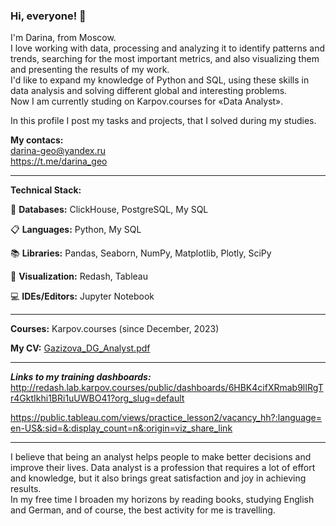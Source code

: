 ### Hi, everyone! 👋

<!--
**darina6688/darina6688** is a ✨ _special_ ✨ repository because its `README.md` (this file) appears on your GitHub profile.
-->


I'm Darina, from Moscow.  
I love working with data, processing and analyzing it to identify patterns and trends, searching for the most important metrics, and also visualizing them and presenting the results of my work.  
I'd like to expand my knowledge of Python and SQL, using these skills in data analysis and solving different global and interesting problems.  
Now I am currently studing on Karpov.courses for «Data Analyst».  

In this profile I post my tasks and projects, that I solved during my studies.

**My contacs:**   
darina-geo@yandex.ru  
https://t.me/darina_geo 
            
__________            

                           
**Technical Stack:**   

💾 **Databases:** ClickHouse, PostgreSQL, My SQL

📋 **Languages:** Python, My SQL

📚 **Libraries:** 
Pandas, Seaborn, NumPy, Matplotlib,  Plotly, SciPy

🎨 **Visualization:** 
Redash, Tableau

💻 **IDEs/Editors:** 
Jupyter Notebook
_____________

**Courses:** Karpov.courses (since December, 2023)

**My CV:**  [Gazizova_DG_Analyst.pdf](https://github.com/darina6688/About-Me/files/14646500/Gazizova_DG_Analyst.pdf)  
_________

**_Links to my training dashboards:_**  
http://redash.lab.karpov.courses/public/dashboards/6HBK4cifXRmab9lIRgTr4GktIkhi1BRi1uUWBO41?org_slug=default   

https://public.tableau.com/views/practice_lesson2/vacancy_hh?:language=en-US&:sid=&:display_count=n&:origin=viz_share_link  

__________

I believe that being an analyst helps people to make better decisions and improve their lives. Data analyst is a profession that requires a lot of effort and knowledge, but it also brings great satisfaction and joy in achieving results.  
In my free time I broaden my horizons by reading books, studying English and German, and of course, the best activity for me is travelling.  

